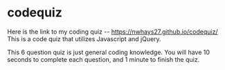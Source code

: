 # codequiz

Here is the link to my coding quiz -- 
https://nwhays27.github.io/codequiz/
This is a code quiz that utilizes Javascript and jQuery.

This 6 question quiz is just general coding knowledge. You will have 10 seconds to complete each question, and 1 minute to finish the quiz.


